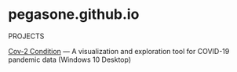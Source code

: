 # pegasone.github.io
PROJECTS

<a href="https://github.com/pegasone/cov2con">Cov-2 Condition</a> — A visualization and exploration tool for COVID-19 pandemic data (Windows 10 Desktop)
